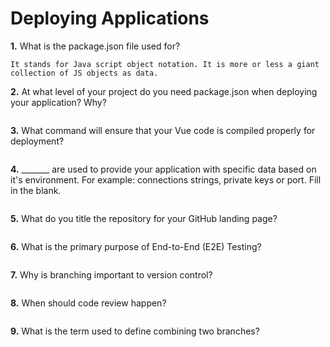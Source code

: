 # Deploying Applications

**1.** What is the package.json file used for?
<!-- enter you answer in the space below -->
```
It stands for Java script object notation. It is more or less a giant collection of JS objects as data.
``` 
**2.** At what level of your project do you need package.json when deploying your application? Why?
<!-- enter you answer in the space below -->
```

```
**3.** What command will ensure that your Vue code is compiled properly for deployment?
<!-- enter you answer in the space below -->
```

```
**4.** _______ are used to provide your application with specific data based on it's environment. For example: connections strings, private keys or port. Fill in the blank.
<!-- enter you answer in the space below -->
```

```
**5.** What do you title the repository for your GitHub landing page?

<!-- enter you answer in the space below -->
```

```
**6.** What is the primary purpose of End-to-End (E2E) Testing?
<!-- enter you answer in the space below -->
```

```
**7.** Why is branching important to version control?
<!-- enter you answer in the space below -->
```

```
**8.** When should code review happen?
<!-- enter you answer in the space below -->
```

```
**9.** What is the term used to define combining two branches?
<!-- enter you answer in the space below -->
```

```
